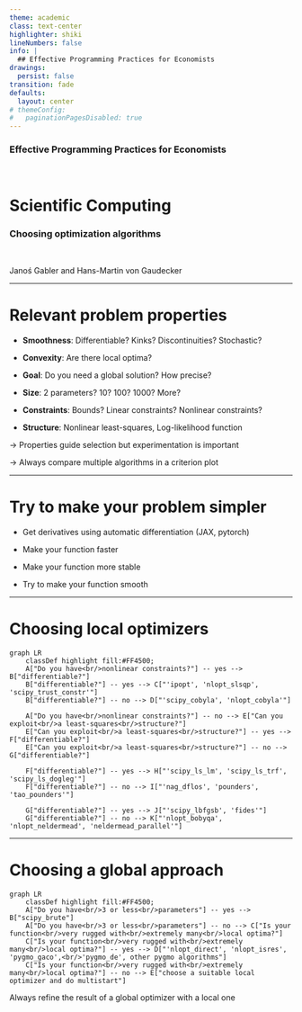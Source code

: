 ```yaml
---
theme: academic
class: text-center
highlighter: shiki
lineNumbers: false
info: |
  ## Effective Programming Practices for Economists
drawings:
  persist: false
transition: fade
defaults:
  layout: center
# themeConfig:
#   paginationPagesDisabled: true
---
```


### Effective Programming Practices for Economists

<br/>

# Scientific Computing

### Choosing optimization algorithms

<br/>

Janoś Gabler and Hans-Martin von Gaudecker

---

# Relevant problem properties

- **Smoothness**: Differentiable? Kinks? Discontinuities? Stochastic?

- **Convexity**: Are there local optima?

- **Goal**: Do you need a global solution? How precise?

- **Size**: 2 parameters? 10? 100? 1000? More?

- **Constraints**: Bounds? Linear constraints? Nonlinear constraints?

- **Structure**: Nonlinear least-squares, Log-likelihood function

$\rightarrow$ Properties guide selection but experimentation is important

$\rightarrow$ Always compare multiple algorithms in a criterion plot

---

# Try to make your problem simpler


- Get derivatives using automatic differentiation (JAX, pytorch)

- Make your function faster

- Make your function more stable

- Try to make your function smooth

---

# Choosing local optimizers

```mermaid {theme: 'dark', scale: 0.6}
graph LR
    classDef highlight fill:#FF4500;
    A["Do you have<br/>nonlinear constraints?"] -- yes --> B["differentiable?"]
    B["differentiable?"] -- yes --> C["'ipopt', 'nlopt_slsqp', 'scipy_trust_constr'"]
    B["differentiable?"] -- no --> D["'scipy_cobyla', 'nlopt_cobyla'"]

    A["Do you have<br/>nonlinear constraints?"] -- no --> E["Can you exploit<br/>a least-squares<br/>structure?"]
    E["Can you exploit<br/>a least-squares<br/>structure?"] -- yes --> F["differentiable?"]
    E["Can you exploit<br/>a least-squares<br/>structure?"] -- no --> G["differentiable?"]

    F["differentiable?"] -- yes --> H["'scipy_ls_lm', 'scipy_ls_trf', 'scipy_ls_dogleg'"]
    F["differentiable?"] -- no --> I["'nag_dflos', 'pounders', 'tao_pounders'"]

    G["differentiable?"] -- yes --> J["'scipy_lbfgsb', 'fides'"]
    G["differentiable?"] -- no --> K["'nlopt_bobyqa', 'nlopt_neldermead', 'neldermead_parallel'"]
```

---

# Choosing a global approach

```mermaid {theme: 'dark', scale: 0.6}
graph LR
    classDef highlight fill:#FF4500;
    A["Do you have<br/>3 or less<br/>parameters"] -- yes --> B["scipy_brute"]
    A["Do you have<br/>3 or less<br/>parameters"] -- no --> C["Is your function<br/>very rugged with<br/>extremely many<br/>local optima?"]
    C["Is your function<br/>very rugged with<br/>extremely many<br/>local optima?"] -- yes --> D["'nlopt_direct', 'nlopt_isres', 'pygmo_gaco',<br/>'pygmo_de', other pygmo algorithms"]
    C["Is your function<br/>very rugged with<br/>extremely many<br/>local optima?"] -- no --> E["choose a suitable local optimizer and do multistart"]
```

Always refine the result of a global optimizer with a local one
